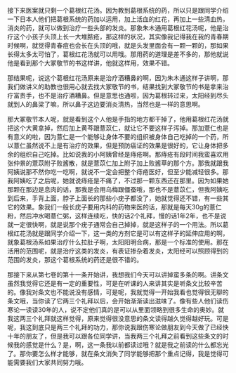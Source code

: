 接下来医案就只剩一个葛根红花汤。因为教到葛根系统的药，所以只是跟同学介绍一下日本人他们把葛根系统的药加以运用，加上活血的红花，再加上一些清血热，消炎的药，就可以做到治疗一些头部的发炎。那象朱木通用葛根红花汤呢，他是治疗这个小孩子头顶上长一大堆脓疮，那这样的状况，其实像我记得我在我的青春期时候啊，就觉得青春痘也会长在头顶的哦，就是头发里面会有一颗一颗的，那如果长得太多太可怕了，葛根红花汤就可以用哦。那用药的道理是差不多的，那他就说他是看到那个大冢敬节的书这样讲，他就这样用，效果不错。

那结果呢，说这个葛根红花汤原来是治疗酒糟鼻的啊，因为朱木通这样子讲啊，那我们做讲义的助教也很用心就去找大冢敬节的书，结果找到大冢敬节的书是拿来治疗富贵手，也不是治疗酒糟鼻。但是意思也通啦，因为葛根转过来，太阳经到尽头就到人的鼻梁了嘛，所以鼻子这边要消炎清热，当然也是一样的意思啊。

那大冢敬节本人呢，就是看到这个人他是手指的地方都干掉了，他用葛根红花汤就把这个大黄拿掉，然后加上黄芩跟薏苡仁，就让它不要这样子泻掉。那加薏仁也是有意义的啦，因为薏仁是一个能够让身体不要的组织被身体自己吃掉的一个药，所以薏仁虽然说不上是有治疗的效果，但是预防癌证的效果是很好的，它让身体把多余的组织自己吃掉。比如说我的小阿姨曾经是痔疮啊。那痔疮有段时间我蛮喜欢用张仲景的薏苡附子败酱散，就是薏苡仁加上附子加上败酱草的那个方。那我就跟我阿姨说那不然你吃一吃啊，就说不一定会把整个痔疮医好，但至少能减轻很多。那我阿姨吃了之后呢，她就说痔疮是不痛了，不过那一颗东西还在那里。因为如果她那颗在那边是息肉的话，那我是会用乌梅跟僵蚕哦，那也不是薏苡仁，但我阿姨吃到后来，手背上面，脖子上面长的那些小疣子都没了，她就觉得还不错，有一些其它的效果。象我们一般长疣子要用内科的药物来医的话，那就是每天30g的薏仁粉，然后冲水喝薏仁粥，这样连续吃，快的话2个礼拜，慢的话1年2年，也不是说就一定很快啊，就是说那个疣子通常会自己掉掉，就是这样子的一个用法。所以葛根红花汤就是跟同学介绍一下，这一类的方剂它是可以有这样子的延伸应用的啊，就象葛根汤系如果治疗什么拉肚子啊，太阳阳明合病，那是一个标准的使用。那在活用的范围呢，就是治疗这类的发炎，有表证掺杂着发炎，太阳经可以照顾得到的范围的发炎，那这个葛根系统的药还是很不错的。

那接下来从第七卷的第十一条开始讲，我想我们今天可以讲掉蛮多条的啊。讲条文虽然我觉得它还是有一定的重要性，可是在听课的人来讲其实是听条文比较辛苦的。像我对条文也不能说没有感情，可是呢，我就觉得一开始我看也觉得很无聊的条文哦，当你读了它两三个礼拜以后，会开始渐渐读出滋味了。像有些人他们读伤寒论一读读30年的人，说不定他们真的是可以从里面领略到很多生命的奥妙。就我这两三个礼拜就这样觉得，原来觉得很没意思的条文读得越久觉得越好玩。可是呢，我这到底只是两三个礼拜的功力，那你说我跟伤寒论做朋友到今天做了已经快十年的朋友了，但是我可以跟各位同学讲，当我两三个礼拜之前看到这些条文的时候我的感觉是什么？是，啊，这一条我以前都读过哦？就是我之前读的什么都忘光了。那你要怎么样才能够，就在条文消失了同学能够把那个重点记得，我是觉得可能需要我们大家共同努力哦。
